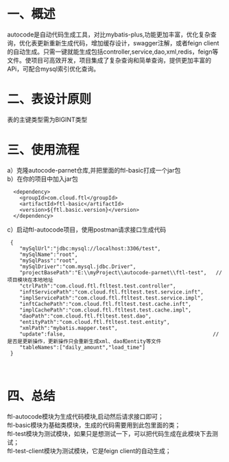 一、概述
====
autocode是自动代码生成工具，对比mybatis-plus,功能更加丰富，优化复杂查询，优化表更新重新生成代码，增加缓存设计，swagger注解，或者feign client的自动生成。只需一键就能生成包括controller,service,dao,xml,redis，feign等文件。使项目可高效开发，项目集成了复杂查询和简单查询，提供更加丰富的APi，可配合mysql索引优化查询。

二、表设计原则
====
表的主键类型需为BIGINT类型

三、使用流程
====

a）克隆autocode-parnet仓库,并把里面的ftl-basic打成一个jar包<br>
b）在你的项目中加入jar包<br>
```
  <dependency>
    <groupId>com.cloud.ftl</groupId>
    <artifactId>ftl-basic</artifactId>
    <version>${ftl.basic.version}</version>
  </dependency>
```
c）启动ftl-autocode项目，使用postman请求接口生成代码<br>
```
 {
 	"mySqlUrl":"jdbc:mysql://localhost:3306/test",                                 
 	"mySqlName":"root",
 	"mySqlPass":"root",
 	"mySqlDriver":"com.mysql.jdbc.Driver",
 	"projectBasePath":"E:\\myProject\\autocode-parnet\\ftl-test",   //项目模块在本地地址
 	"ctrlPath":"com.cloud.ftl.ftltest.test.controller",
 	"inftServicePath":"com.cloud.ftl.ftltest.test.service.inft",
 	"implServicePath":"com.cloud.ftl.ftltest.test.service.impl",
 	"inftCachePath":"com.cloud.ftl.ftltest.test.cache.inft",
 	"implCachePath":"com.cloud.ftl.ftltest.test.cache.impl",
 	"daoPath":"com.cloud.ftl.ftltest.test.dao",
 	"entityPath":"com.cloud.ftl.ftltest.test.entity",
 	"xmlPath":"mybatis.mapper.test",    
 	"update":false,                                                //是否是更新操作，更新操作只会重新生成xml、dao和entity等文件             
 	"tableNames":["daily_amount","load_time"]
 }
```
<br>
    
四、总结
====
ftl-autocode模块为生成代码模块,启动然后请求接口即可；<br>
ftl-basic模块为基础类模块，生成的代码需要用到此包里面的类；<br>
ftl-test模块为测试模块，如果只是想测试一下，可以把代码生成在此模块下去测试；<br>
ftl-test-client模块为测试模块，它是feign client的自动生成；<br>
